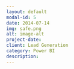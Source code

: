 ```yaml
---
layout: default
modal-id: 5
date: 2014-07-14
img: safe.png
alt: image-alt
project-date: 
client: Lead Generation
category: Power BI
description: 
---
```

